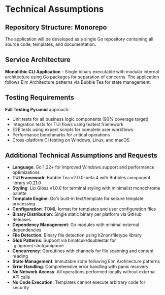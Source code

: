 # Technical Assumptions

## Repository Structure: Monorepo
The application will be developed as a single Go repository containing all source code, templates, and documentation.

## Service Architecture
**Monolithic CLI Application** - Single binary executable with modular internal architecture using Go packages for separation of concerns. The application follows Elm Architecture patterns via Bubble Tea for state management.

## Testing Requirements
**Full Testing Pyramid** approach:
- Unit tests for all business logic components (90% coverage target)
- Integration tests for TUI flows using teatest framework
- E2E tests using expect scripts for complete user workflows
- Performance benchmarks for critical operations
- Cross-platform CI testing on Windows, Linux, and macOS

## Additional Technical Assumptions and Requests
- **Language**: Go 1.22+ for improved Windows support and performance optimizations
- **TUI Framework**: Bubble Tea v2.0.0-beta.4 with Bubbles component library v0.21.0
- **Styling**: Lip Gloss v1.0.0 for terminal styling with minimalist monochrome palette
- **Template Engine**: Go's built-in text/template for secure template processing
- **Configuration**: TOML format for templates and user configuration files
- **Binary Distribution**: Single static binary per platform via GitHub Releases
- **Dependency Management**: Go modules with minimal external dependencies
- **File Detection**: Binary file detection using h2non/filetype library
- **Glob Patterns**: Support via bmatcuk/doublestar for .gitignore/.shotgunignore
- **Concurrency**: Goroutines with channels for file scanning and content reading
- **State Management**: Immutable state following Elm Architecture patterns
- **Error Handling**: Comprehensive error handling with panic recovery
- **No Network Access**: All operations performed locally without external API calls
- **No Code Execution**: Templates cannot execute arbitrary code for security
